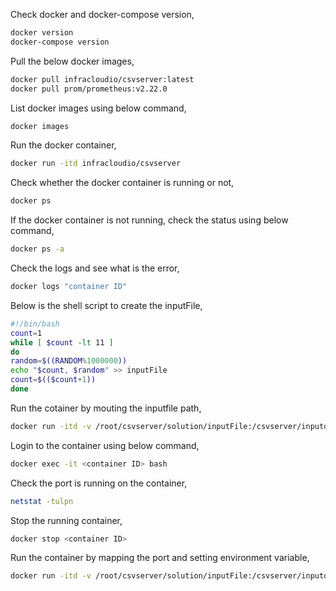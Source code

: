 Check docker and docker-compose version,
```sh
docker version
docker-compose version
```
Pull the below docker images,
```sh
docker pull infracloudio/csvserver:latest
docker pull prom/prometheus:v2.22.0
```

List docker images using below command,
```sh
docker images
```

Run the docker container,
```sh
docker run -itd infracloudio/csvserver
```

Check whether the docker container is running or not,
```sh
docker ps
```

If the docker container is not running, check the status using below command,
```sh
docker ps -a
```

Check the logs and see what is the error,
```sh
docker logs "container ID"
```

Below is the shell script to create the inputFile,
```sh
#!/bin/bash
count=1
while [ $count -lt 11 ]
do
random=$((RANDOM%1000000))
echo "$count, $random" >> inputFile
count=$(($count+1))
done
```

Run the cotainer by mouting the inputfile path,
```sh
docker run -itd -v /root/csvserver/solution/inputFile:/csvserver/inputdata "IMAGENAME"
```

Login to the container using below command,
```sh
docker exec -it <container ID> bash
```
  
Check the port is running on the container,
```sh
netstat -tulpn
```
  
Stop the running container,
```sh
docker stop <container ID>
```
  
Run the container by mapping the port and setting environment variable,
```sh
docker run -itd -v /root/csvserver/solution/inputFile:/csvserver/inputdata -p 9393:9300 "IMAGENAME"
```
